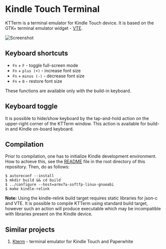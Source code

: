 Kindle Touch Terminal
=====================

KTTerm is a terminal emulator for Kindle Touch device. It is based on the GTK+ terminal emulator
widget - [VTE](https://github.com/GNOME/vte).

![Screenshot](/tools/ktterm/screenshot.png?raw=true)


Keyboard shortcuts
------------------

* `Fn` + `F` - toggle full-screen mode
* `Fn` + `plus (+)` - increase font size
* `Fn` + `minus (-)` - decrease font size
* `Fn` + `0` - restore font size

These functions are available only with the build-in keyboard.


Keyboard toggle
---------------

It is possible to hide/show keyboard by the tap-and-hold action on the upper-right corner of the
KTTerm window. This action is available for build-in and Kindle on-board keyboard.


Compilation
-----------

Prior to compilation, one has to initialize Kindle development environment. How to achieve this,
see the [README](/README.md) file in the root directory of this repository. Then, do as follows:

	$ autoreconf --install
	$ mkdir build && cd build
	$ ../configure --host=armv7a-softfp-linux-gnueabi
	$ make kindle-relink

**Note:** Using the kindle-relink build target requires static libraries for json-c and VTE. It
is possible to compile KTTerm using standard build target, however such an action will produce
executable which may be incompatible with libraries present on the Kindle device.


Similar projects
----------------

1. [Kterm](http://www.fabiszewski.net/kindle-terminal/) - terminal emulator for Kindle Touch and
	 Paperwhite
